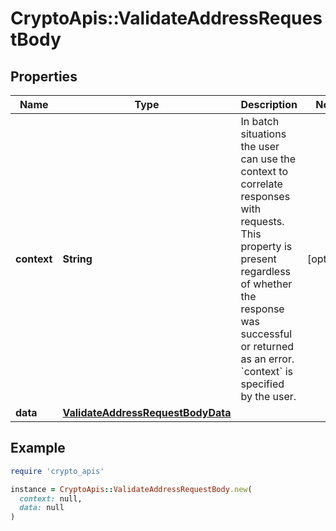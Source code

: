# CryptoApis::ValidateAddressRequestBody

## Properties

| Name | Type | Description | Notes |
| ---- | ---- | ----------- | ----- |
| **context** | **String** | In batch situations the user can use the context to correlate responses with requests. This property is present regardless of whether the response was successful or returned as an error. &#x60;context&#x60; is specified by the user. | [optional] |
| **data** | [**ValidateAddressRequestBodyData**](ValidateAddressRequestBodyData.md) |  |  |

## Example

```ruby
require 'crypto_apis'

instance = CryptoApis::ValidateAddressRequestBody.new(
  context: null,
  data: null
)
```

